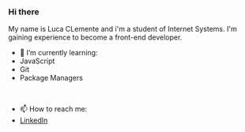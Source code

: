 ### Hi there 
My name is Luca CLemente and i'm a student  of Internet Systems. I'm gaining experience to become a front-end developer. 


- 🌱 I’m currently learning:
- JavaScript
- Git
- Package Managers
<br>

- 📫 How to reach me:
- [LinkedIn](https://www.linkedin.com/in/luca-clemente/)


